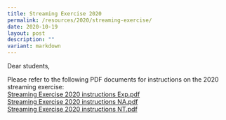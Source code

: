 ```yaml
---
title: Streaming Exercise 2020
permalink: /resources/2020/streaming-exercise/
date: 2020-10-19
layout: post
description: ""
variant: markdown
---
```

Dear students,  
  
Please refer to the following PDF documents for instructions on the 2020 streaming exercise:  
[Streaming Exercise 2020 instructions Exp.pdf](/files/Streaming%20Exercise%202020%20instructions%20Exp.pdf)
<br>[Streaming Exercise 2020 instructions NA.pdf](/files/Streaming%20Exercise%202020%20instructions%20NA.pdf)
<br>[Streaming Exercise 2020 instructions NT.pdf](/files/Streaming%20Exercise%202020%20instructions%20NT.pdf)